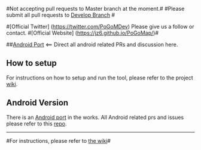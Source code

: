 
#Not accepting pull requests to Master branch at the moment.#
#Please submit all pull requests to [Develop Branch](https://github.com/AHAAAAAAA/PokemonGo-Map/tree/develop) #


#[Official Twitter] (https://twitter.com/PoGoMDev) Please give us a follow or contact.
#[Official Website] (https://jz6.github.io/PoGoMap/)#

##[Android Port](https://github.com/omkarmoghe/Pokemap) <== Direct all android related PRs and discussion here.



## How to setup

For instructions on how to setup and run the tool, please refer to the project [wiki](https://github.com/AHAAAAAAA/PokemonGo-Map/wiki).


## Android Version

There is an [Android port](https://github.com/omkarmoghe/Pokemap) in the works. All Android related prs and issues please refer to this [repo](https://github.com/omkarmoghe/Pokemap).

---
#For instructions, please refer to [the wiki](https://github.com/AHAAAAAAA/PokemonGo-Map/wiki)#


